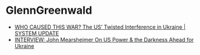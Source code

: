 # GlennGreenwald
- [WHO CAUSED THIS WAR? The US’ Twisted Interference in Ukraine | SYSTEM UPDATE](https://youtu.be/Vwjy7yIACDs)
- [INTERVIEW: John Mearsheimer On US Power & the Darkness Ahead for Ukraine](https://youtu.be/rCLPxJ0wNhU)
